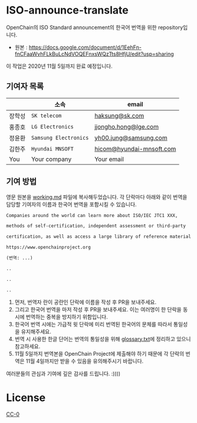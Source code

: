 # ISO-announce-translate

OpenChain의 ISO Standard announcement의 한국어 번역을 위한 repository입니다. 

* 원본 : https://docs.google.com/document/d/1EehFn-fnCFaaWvhFLkBuLcNdVOQEFnxsWQzTts8HfjU/edit?usp=sharing

이 작업은 2020년 11월 5일까지 완료 예정입니다. 

## 기여자 목록

|                |소속                          |email                         |
|----------------|-------------------------------|-----------------------------|
|장학성   |`SK telecom`            |haksung@sk.com           |
| 홍종호 | `LG Electronics` | jjongho.hong@lge.com |
| 정윤환 | `Samsung Electronics` | yh00.jung@samsung.com |
| 김한주 | `Hyundai MNSOFT` | hicom@hyundai-mnsoft.com |
| You     | Your company  | Your email |

## 기여 방법

영문 원본을 [working.md](./working.md) 파일에 복사해두었습니다. 각 단락마다 아래와 같이 번역을 담당할 기여자의 이름과 한국어 번역을 포함시킬 수 있습니다. 


```html
Companies around the world can learn more about ISO/IEC JTC1 XXX, 

methods of self-certification, independent assessment or third-party 

certification, as well as access a large library of reference material at:

https://www.openchainproject.org

(번역: ...)

..

..

..
```

1. 먼저, 번역자 란이 공란인 단락에 이름을 작성 후 PR을 보내주세요. 
2. 그리고 한국어 번역을 마저 작성 후 PR을 보내주세요. 이는 여러명이 한 단락을 동시에 번역하는 중복을 방지하기 위함입니다. 
3. 한국어 번역 시에는 가급적 윗 단락에 미리 번역된 한국어의 문체를 따라서 통일성을 유지해주세요. 
4. 번역 시 사용한 한글 단어는 번역의 통일성을 위해 [glossary.txt](./glossary.txt)에 정리하고 있으니 참고하세요. 
5. 11월 5일까지 번역본을 OpenChain Project에 제출해야 하기 때문에 각 단락의 번역은 11월 4일까지만 받을 수 있음을 유의해주시기 바랍니다. 


여러분들의 관심과 기여에 깊은 감사를 드립니다. :))))

# License

[CC-0](./LICENSE)
